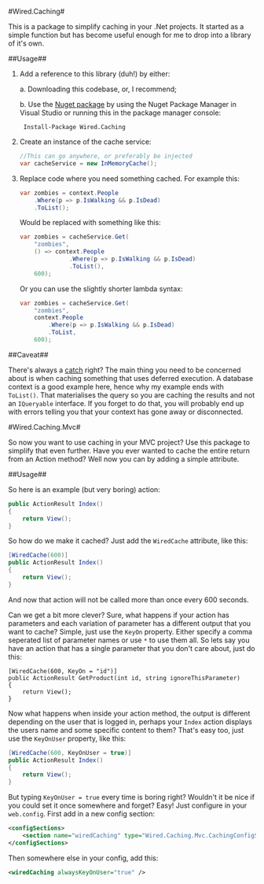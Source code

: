 #Wired.Caching#

This is a package to simplify caching in your .Net projects. It started as a simple function but has become useful enough for me to drop into a library of it's own. 

##Usage##

1. Add a reference to this library (duh!) by either:

    a. Downloading this codebase, or, I recommend;

    b. Use the [Nuget package](https://www.nuget.org/packages/Wired.Caching) by using the Nuget Package Manager in Visual Studio or running this in the package manager console:

        Install-Package Wired.Caching

2. Create an instance of the cache service:

	```c#
    //This can go anywhere, or preferably be injected
    var cacheService = new InMemoryCache();
	```

3. Replace code where you need something cached. For example this:

	```c#
    var zombies = context.People
        .Where(p => p.IsWalking && p.IsDead)
        .ToList();
	```

	Would be replaced with something like this:

	```c#
    var zombies = cacheService.Get(
        "zombies",
        () => context.People
                  .Where(p => p.IsWalking && p.IsDead)
                  .ToList(),
        600);
	```

	Or you can use the slightly shorter lambda syntax:

	```c#
    var zombies = cacheService.Get(
        "zombies",
        context.People
            .Where(p => p.IsWalking && p.IsDead)
            .ToList,
        600);
	```

##Caveat##

There's always a [catch](http://shouldiblamecaching.com/) right? The main thing you need to be concerned about is when caching something that uses deferred execution. A database context is a good example here, hence why my example ends with `ToList()`. That materialises the query so you are caching the results and not an `IQueryable` interface. If you forget to do that, you will probably end up with errors telling you that your context has gone away or disconnected.

#Wired.Caching.Mvc#

So now you want to use caching in your MVC project? Use this package to simplify that even further. Have you ever wanted to cache the entire return from an Action method? Well now you can by adding a simple attribute.

##Usage##

So here is an example (but very boring) action:

```c#
public ActionResult Index()
{ 
	return View();
}
```

So how do we make it cached? Just add the `WiredCache` attribute, like this:

```c#
[WiredCache(600)]
public ActionResult Index()
{ 
	return View();
}
```

And now that action will not be called more than once every 600 seconds. 

Can we get a bit more clever? Sure, what happens if your action has parameters and each variation of parameter has a different output that you want to cache? Simple, just use the `KeyOn` property. Either specify a comma seperated list of parameter names or use `*` to use them all. So lets say you have an action that has a single parameter that you don't care about, just do this:

```
[WiredCache(600, KeyOn = "id")]
public ActionResult GetProduct(int id, string ignoreThisParameter)
{ 
	return View();
}
```

Now what happens when inside your action method, the output is different depending on the user that is logged in, perhaps your `Index` action displays the users name and some specific content to them? That's easy too, just use the `KeyOnUser` property, like this:

```c#
[WiredCache(600, KeyOnUser = true)]
public ActionResult Index()
{ 
	return View();
}
```

But typing `KeyOnUser = true` every time is boring right? Wouldn't it be nice if you could set it once somewhere and forget? Easy! Just configure in your `web.config`. First add in a new config section:

```xml
<configSections>
    <section name="wiredCaching" type="Wired.Caching.Mvc.CachingConfigSection,Wired.Caching.Mvc"/>
</configSections>
```
Then somewhere else in your config, add this:

```xml
<wiredCaching alwaysKeyOnUser="true" />
```